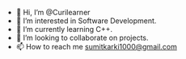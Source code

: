 - 👋 Hi, I’m @Curilearner
- 👀 I’m interested in Software Development.
- 🌱 I’m currently learning C++.
- 💞️ I’m looking to collaborate on projects.
- 📫 How to reach me sumitkarki1000@gmail.com

<!---
Curilearner/Curilearner is a ✨ special ✨ repository because its `README.md` (this file) appears on your GitHub profile.
You can click the Preview link to take a look at your changes.
--->
